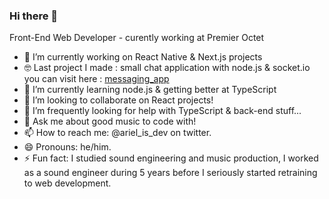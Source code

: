 ### Hi there 👋

<!--
**arieloO/arieloO** is a ✨ _special_ ✨ repository because its `README.md` (this file) appears on your GitHub profile.

- 🔭 I’m currently working on ...
- 🌱 I’m currently learning ...
- 👯 I’m looking to collaborate ...
- 🤔 I’m looking for help with ...
- 💬 Ask me about ...
- 📫 How to reach me: ...
- 😄 Pronouns: ...
- ⚡ Fun fact: ...
-->

<!-- I'm a new born Front-End Web Developer, I started learning web development a few years ago as a hobby.
At the end of 2019, a few months before pandemic, I decided to retrain as a developer and enrolled the Treehouse "Front-End Web Development" course track. Months later, I'm still learnig and practicing day by day, and have just started looking for opportunities near Paris, France. -->

Front-End Web Developer - curently working at Premier Octet

- 🔭 I’m currently working on React Native & Next.js projects
- 🤓 Last project I made : small chat application with node.js & socket.io you can visit here : [messaging_app](https://messaging-app-client-kgvp0buv6-arieloo.vercel.app/)
- 🌱 I’m currently learning node.js & getting better at TypeScript
- 👯 I’m looking to collaborate on React projects!
- 🤔 I’m frequently looking for help with TypeScript & back-end stuff...
- 💬 Ask me about good music to code with!
- 📫 How to reach me: @ariel_is_dev on twitter.
- 😄 Pronouns: he/him.
- ⚡ Fun fact: I studied sound engineering and music production, I worked as a sound engineer during 5 years before I seriously started retraining to web development. 
